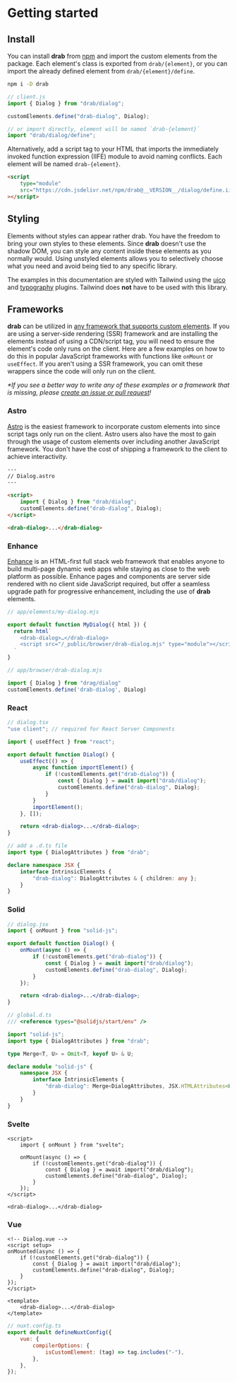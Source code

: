 # Getting started

## Install

You can install **drab** from [npm](https://www.npmjs.com/package/drab) and import the custom elements from the package. Each element's class is exported from `drab/{element}`, or you can import the already defined element from `drab/{element}/define`.

```bash
npm i -D drab
```

```js
// client.js
import { Dialog } from "drab/dialog";

customElements.define("drab-dialog", Dialog);

// or import directly, element will be named `drab-{element}`
import "drab/dialog/define";
```

Alternatively, add a script tag to your HTML that imports the immediately invoked function expression (IIFE) module to avoid naming conflicts. Each element will be named `drab-{element}`.

```html
<script
	type="module"
	src="https://cdn.jsdelivr.net/npm/drab@__VERSION__/dialog/define.iife.js"
></script>
```

## Styling

Elements without styles can appear rather drab. You have the freedom to bring your own styles to these elements. Since **drab** doesn't use the shadow DOM, you can style any content inside these elements as you normally would. Using unstyled elements allows you to selectively choose what you need and avoid being tied to any specific library.

The examples in this documentation are styled with Tailwind using the [uico](https://uico.robino.dev) and [typography](https://tailwindcss.com/docs/typography-plugin) plugins. Tailwind does **not** have to be used with this library.

## Frameworks

**drab** can be utilized in [any framework that supports custom elements](https://custom-elements-everywhere.com/). If you are using a server-side rendering (SSR) framework and are installing the elements instead of using a CDN/script tag, you will need to ensure the element's code only runs on the client. Here are a few examples on how to do this in popular JavaScript frameworks with functions like `onMount` or `useEffect`. If you aren't using a SSR framework, you can omit these wrappers since the code will only run on the client.

_\*If you see a better way to write any of these examples or a framework that is missing, please [create an issue or pull request](https://github.com/rossrobino/drab/issues)!_

### Astro

[Astro](https://docs.astro.build/en/guides/client-side-scripts/#web-components-with-custom-elements) is the easiest framework to incorporate custom elements into since script tags only run on the client. Astro users also have the most to gain through the usage of custom elements over including another JavaScript framework. You don't have the cost of shipping a framework to the client to achieve interactivity.

```html
---
// Dialog.astro
---

<script>
	import { Dialog } from "drab/dialog";
	customElements.define("drab-dialog", Dialog);
</script>

<drab-dialog>...</drab-dialog>
```

### Enhance

[Enhance](https://enhance.dev) is an HTML-first full stack web framework that enables anyone to build multi-page dynamic web apps while staying as close to the web platform as possible. Enhance pages and components are server side rendered with no client side JavaScript required, but offer a seamless upgrade path for progressive enhancement, including the use of **drab** elements.

```js
// app/elements/my-dialog.mjs

export default function MyDialog({ html }) {
  return html`
    <drab-dialog>…</drab-dialog>
    <script src="/_public/browser/drab-dialog.mjs" type="module"></script>
  `
}
```

```js
// app/browser/drab-dialog.mjs

import { Dialog } from "drag/dialog"
customElements.define('drab-dialog', Dialog)
```

### React

```jsx
// dialog.tsx
"use client"; // required for React Server Components

import { useEffect } from "react";

export default function Dialog() {
	useEffect(() => {
		async function importElement() {
			if (!customElements.get("drab-dialog")) {
				const { Dialog } = await import("drab/dialog");
				customElements.define("drab-dialog", Dialog);
			}
		}
		importElement();
	}, []);

	return <drab-dialog>...</drab-dialog>;
}
```

```ts
// add a .d.ts file
import type { DialogAttributes } from "drab";

declare namespace JSX {
	interface IntrinsicElements {
		"drab-dialog": DialogAttributes & { children: any };
	}
}
```

### Solid

```jsx
// dialog.jsx
import { onMount } from "solid-js";

export default function Dialog() {
	onMount(async () => {
		if (!customElements.get("drab-dialog")) {
			const { Dialog } = await import("drab/dialog");
			customElements.define("drab-dialog", Dialog);
		}
	});

	return <drab-dialog>...</drab-dialog>;
}
```

```ts
// global.d.ts
/// <reference types="@solidjs/start/env" />

import "solid-js";
import type { DialogAttributes } from "drab";

type Merge<T, U> = Omit<T, keyof U> & U;

declare module "solid-js" {
	namespace JSX {
		interface IntrinsicElements {
			"drab-dialog": Merge<DialogAttributes, JSX.HTMLAttributes<HTMLElement>>;
		}
	}
}
```

### Svelte

```svelte
<script>
	import { onMount } from "svelte";

	onMount(async () => {
		if (!customElements.get("drab-dialog")) {
			const { Dialog } = await import("drab/dialog");
			customElements.define("drab-dialog", Dialog);
		}
	});
</script>

<drab-dialog>...</drab-dialog>
```

### Vue

```vue
<!-- Dialog.vue -->
<script setup>
onMounted(async () => {
	if (!customElements.get("drab-dialog")) {
		const { Dialog } = await import("drab/dialog");
		customElements.define("drab-dialog", Dialog);
	}
});
</script>

<template>
	<drab-dialog>...</drab-dialog>
</template>
```

```js
// nuxt.config.ts
export default defineNuxtConfig({
	vue: {
		compilerOptions: {
			isCustomElement: (tag) => tag.includes("-"),
		},
	},
});
```
